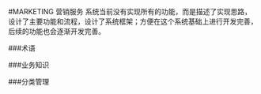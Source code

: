 #MARKETING 营销服务
    系统当前没有实现所有的功能，而是描述了实现思路，设计了主要功能和流程，设计了系统框架；方便在这个系统基础上进行开发完善，
    后续的功能也会逐渐开发完善。

###术语
    
    
###业务知识
    

###分类管理



